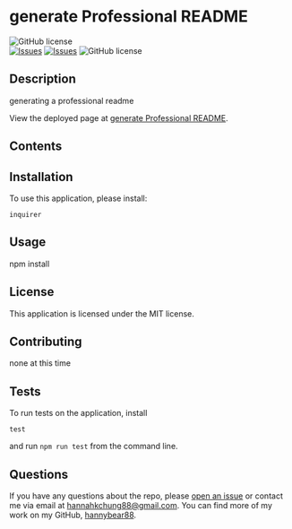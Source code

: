 # generate Professional README
![GitHub license](https://img.shields.io/badge/license-MIT-blue.svg)  
[![Issues](https://img.shields.io/github/issues/hannybear88/Node.js-Challenge-Professional-README-Generator)](https://github.com/hannybear88/Node.js-Challenge-Professional-README-Generator/issues) [![Issues](https://img.shields.io/github/contributors/hannybear88/Node.js-Challenge-Professional-README-Generator)](https://github.com/hannybear88/Node.js-Challenge-Professional-README-Generator/graphs/contributors) ![GitHub license](https://img.shields.io/badge/license-MIT-blue.svg)
## Description
generating a professional readme
          
View the deployed page at [generate Professional README](N/A).
## Contents

## Installation
To use this application, please install: 
```
inquirer
```
  
## Usage
npm install
  
## License
This application is licensed under the MIT license.
  
## Contributing
none at this time
  
## Tests
To run tests on the application, install
```
test
```
and run `npm run test` from the command line.
  
## Questions
If you have any questions about the repo, please [open an issue](https://github.com/hannybear88/Node.js-Challenge-Professional-README-Generator/issues) or contact me via email at hannahkchung88@gmail.com. You can find more of my work on my GitHub, [hannybear88](https://github.com/hannybear88/).
  
